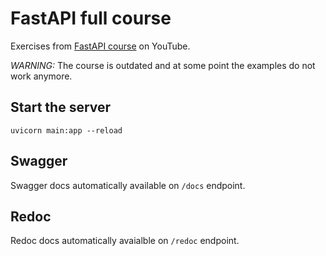 # FastAPI full course

Exercises from [FastAPI course](https://www.youtube.com/watch?v=7t2alSnE2-I) on YouTube.

_WARNING:_ The course is outdated and at some point the examples do not work anymore.

## Start the server

```
uvicorn main:app --reload
```

## Swagger

Swagger docs automatically available on `/docs` endpoint.

## Redoc

Redoc docs automatically avaialble on `/redoc` endpoint.
